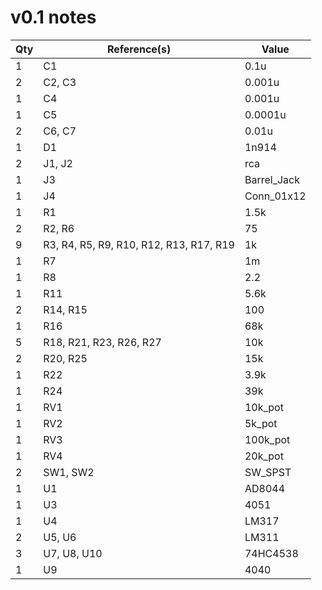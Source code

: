 # v0.1 notes

Qty | Reference(s) | Value
--- | --- | ---
1 | C1 | 0.1u
2 | C2, C3 | 0.001u
1 | C4 | 0.001u
1 | C5 | 0.0001u
2 | C6, C7 | 0.01u
1 | D1 | 1n914
2 | J1, J2 | rca
1 | J3 | Barrel_Jack
1 | J4 | Conn_01x12
1 | R1 | 1.5k
2 | R2, R6 | 75
9 | R3, R4, R5, R9, R10, R12, R13, R17, R19 | 1k
1 | R7 | 1m
1 | R8 | 2.2
1 | R11 | 5.6k
2 | R14, R15 | 100
1 | R16 | 68k
5 | R18, R21, R23, R26, R27 | 10k
2 | R20, R25 | 15k
1 | R22 | 3.9k
1 | R24 | 39k
1 | RV1 | 10k_pot
1 | RV2 | 5k_pot
1 | RV3 | 100k_pot
1 | RV4 | 20k_pot
2 | SW1, SW2 | SW_SPST
1 | U1 | AD8044
1 | U3 | 4051
1 | U4 | LM317
2 | U5, U6 | LM311
3 | U7, U8, U10 | 74HC4538
1 | U9 | 4040
